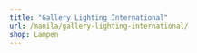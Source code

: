 ```yaml
---
title: "Gallery Lighting International"
url: /manila/gallery-lighting-international/
shop: Lampen
---
```

